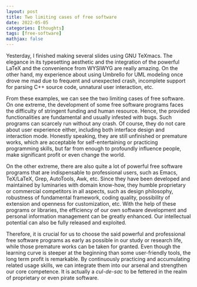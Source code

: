 ```yaml
---
layout: post
title: Two limiting cases of free software
date: 2022-05-05
categories: [thoughts]
tags: [free-software]
mathjax: false
---
```


Yesterday, I finished making several slides using GNU TeXmacs. The elegance in its typesetting aesthetic and the integration of the powerful LaTeX and the convenience from WYSIWYG are really amazing. On the other hand, my experience about using Umbrello for UML modeling once drove me mad due to frequent and unexpected crash, incomplete support for parsing C++ source code, unnatural user interaction, etc.

From these examples, we can see the two limiting cases of free software. On one extreme, the development of some free software programs faces the difficulty of stringent funding and human resource. Hence, the provided functionalities are fundamental and usually infested with bugs. Such programs can scarcely run without any crash. Of course, they do not care about user experience either, including both interface design and interaction mode. Honestly speaking, they are still unfinished or premature works, which are acceptable for self-entertaining or practicing programming skills, but far from enough to profoundly influence people, make significant profit or even change the world.

On the other extreme, there are also quite a lot of powerful free software programs that are indispensable to professional users, such as Emacs, TeX/LaTeX, Grep, AutoTools, Awk, etc. Since they have been developed and maintained by luminaries with domain know-how, they humble proprietary or commercial competitors in all aspects, such as design philosophy, robustness of fundamental framework, coding quality, possibility of extension and openness for customization, etc. With the help of these programs or libraries, the efficiency of our own software development and personal information management can be greatly enhanced. Our intellectual potential can also be fully released and exploited.

Therefore, it is crucial for us to choose the said powerful and professional free software programs as early as possible in our study or research life, while those premature works can be taken for granted. Even though the learning curve is steeper at the beginning than some user-friendly tools, the long term profit is remarkable. By continuously practicing and accumulating related usage skills, we can integrate them into our arsenal and strengthen our core competence. It is actually a *cul-de-sac* to be fettered in the realm of proprietary or even pirate software.
